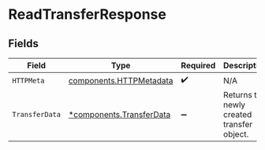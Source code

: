 # ReadTransferResponse


## Fields

| Field                                                               | Type                                                                | Required                                                            | Description                                                         |
| ------------------------------------------------------------------- | ------------------------------------------------------------------- | ------------------------------------------------------------------- | ------------------------------------------------------------------- |
| `HTTPMeta`                                                          | [components.HTTPMetadata](../../models/components/httpmetadata.md)  | :heavy_check_mark:                                                  | N/A                                                                 |
| `TransferData`                                                      | [*components.TransferData](../../models/components/transferdata.md) | :heavy_minus_sign:                                                  | Returns the newly created transfer object.                          |